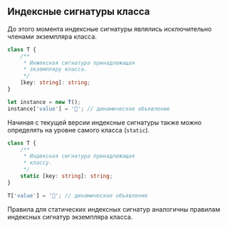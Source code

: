 ## Индексные сигнатуры класса

До этого момента индексные сигнатуры являлись исключительно членами экземпляра класса.

`````ts
class T {
    /**
     * Инжексная сигнатура принадлежащая
     * экземпляру класса.
     */
    [key: string]: string;
}

let instance = new T();
instance['value'] = '🍨'; // динамическое объявление 
`````

Начиная с текущей версии индексные сигнатуры также можно определять на уровне самого класса (`static`).

`````ts
class T {
    /**
     * Индексная сигнатура принадлежащая
     * классу.
     */
    static [key: string]: string;
}

T['value'] = '🍨'; // динамическое объявление 

`````

Правила для статических индексных сигнатур аналогичны правилам индексных сигнатур экземпляра класса.
